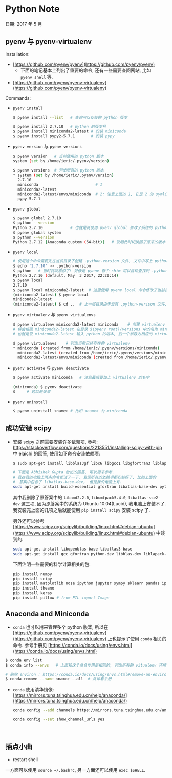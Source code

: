 # Python Note
日期: 2017 年 5 月

## pyenv 与 pyenv-virtualenv

Installation: 

+ [https://github.com/pyenv/pyenv](https://github.com/pyenv/pyenv)
  + 下面的笔记基本上列出了重要的命令, 还有一些需要查阅网站, 比如 `pyenv shell` 等.
+ [https://github.com/pyenv/pyenv-virtualenv](https://github.com/pyenv/pyenv-virtualenv)

Commands:

+ `pyenv install`


  ```bash
  $ pyenv install --list   # 查询可以安装的 python 版本

  $ pyenv install 2.7.10   # python 的版本号
  $ pyenv install miniconda2-latest # 安装 miniconda
  $ pyenv install pypy2-5.7.1       # 安装 pypy
  ```

+ `pyenv version` 与 `pyenv versions`

  ```bash
  $ pyenv version   # 当前使用的 python 版本
  system (set by /home/ieric/.pyenv/version)

  $ pyenv versions  # 列出所有的 python 版本
  * system (set by /home/ieric/.pyenv/version)
    2.7.10
    miniconda                         # 1
    miniconda2-latest
    miniconda2-latest/envs/miniconda  # 2: 注意上面的 1, 它是 2 的 symlink; 2 使用的是 pyenv virtualenv 创建的
    pypy-5.7.1
  ```

+ `pyenv global` 

  ```bash
  $ pyenv global 2.7.10
  $ python --version     
  Python 2.7.10            # 也就是说使用 pyenv global 修改了系统的 python 为 2.7.10 版本
  $ pyenv global system  
  $ python --version
  Python 2.7.12 |Anaconda custom (64-bit)|   # 说明此时切换回了原来的版本
  ```

+ `pyenv local`

  ```bash
  # 使用这个命令需要先在当前目录下创建 .python-version 文件, 文件中写上 python 的版本号
  $ echo '2.7.10' >> .python-version
  $ python   # 当时我就震惊了! 好像是 pyenv 有个 shim 可以自动查找到 .python-verison 文件, 切换 python 如此简单!
  Python 2.7.10 (default, May  3 2017, 22:20:14)  
  $ pyenv local 
  2.7.10
  $ pyenv local miniconda2-latest  # 这里使用 pyenv local 命令修改了当前目录下的 python 的版本
  (miniconda2-latest) $ pyenv local  
  miniconda2-latest
  (miniconda2-latest) $ cd ..  # 上一层目录由于没有 .python-verison 文件, (miniconda2-latest) 提示符会消失.
  ```

+ `pyenv virtualenv` 与 `pyenv virtualenvs`

  ```bash
  $ pyenv virtualenv miniconda2-latest miniconda    # 创建 virtualenv
  # 将会根据 miniconda2-latest 在目录 $(pyenv root)/versions 中的名为 miniconda 的文件夹下创建 virtualenv. 
  # 也就是说 miniconda2-latest 输入 python 的版本, 后一个参数为相应的 virtualenv 的名字

  $ pyenv virtualenvs    # 列出当前已经存在的 virtualenv
  * miniconda (created from /home/ieric/.pyenv/versions/miniconda)
    miniconda2-latest (created from /home/ieric/.pyenv/versions/miniconda2-latest)
    miniconda2-latest/envs/miniconda (created from /home/ieric/.pyenv/versions/miniconda2-latest/envs/miniconda)
  ```

+ `pyenv activate` 与 `pyenv deactivate`

  ```bash
  $ pyenv activate miniconda   # 注意最后要加上 virtualenv 的名字

  (miniconda) $ pyenv deactivate
  $     # 这就是效果
  ```

+ `pyenv uninstall` 

  ```bash
  $ pyenv uninstall <name> # 比如 <name> 为 miniconda
  ```



## 成功安装 scipy

+   安装 scipy 之前需要安装许多依赖项, 参考: https://stackoverflow.com/questions/2213551/installing-scipy-with-pip 中 elaichi 的回答, 使用如下命令安装依赖项:

    ```bash
    $ sudo apt-get install libblas3gf libc6 libgcc1 libgfortran3 liblapack3gf libstdc++6 build-essential gfortran python-all-dev

    # 下面是 Abhishek Gupta 给出的回答, 可以用来参考.
    # 我在我的电脑上两条命令都试了一下, 发现所有的依赖项都安装好了, 比如上面的
    #　答案中包含了 libatlas-base-dev， 但是我的电脑上有.
    sudo apt-get install build-essential gfortran libatlas-base-dev python-pip python-dev
    ```

    其中我删除了原答案中的 `libamd2.2.0`, `libumfpack5.4.0`, `libatlas-sse2-dev` 这三项, 因为原答案中的系统为 Ubuntu 10.04(Lucid), 我电脑上安装不了. 我安装完上面的几项之后就能使用 `pip install scipy` 安装 scipy 了. 

    另外还可以参考 [https://www.scipy.org/scipylib/building/linux.html#debian-ubuntu](https://www.scipy.org/scipylib/building/linux.html#debian-ubuntu) 中谈到的:

    ```bash
    sudo apt-get install libopenblas-base libatlas3-base
    sudo apt-get install gcc gfortran python-dev libblas-dev liblapack-dev cython
    ```

    下面注明一些需要的科学计算相关的包:

    ```bash
    pip install numpy
    pip install scipy
    pip install matplotlib nose ipython jupyter sympy sklearn pandas ipdb
    pip install theano
    pip install keras
    pip install pillow # from PIL import Image
    ```



## Anaconda and Miniconda

+   `conda` 也可以用来管理多个 python 版本, 所以在 [https://github.com/pyenv/pyenv-virtualenv](https://github.com/pyenv/pyenv-virtualenv) 上也提示了使用 `conda` 相关的命令. 参考手册见 [https://conda.io/docs/using/envs.html](https://conda.io/docs/using/envs.html)

```bash
$ conda env list
$ conda info --envs   # 上面和这个命令作用是相同的, 列出所有的 vitualenv 环境

# 删除 environ : https://conda.io/docs/using/envs.html#remove-an-environment
$ conda remove --name <name> --all  # 具体看手册
```

+   `conda` 使用清华镜像: [https://mirrors.tuna.tsinghua.edu.cn/help/anaconda/](https://mirrors.tuna.tsinghua.edu.cn/help/anaconda/)

    ```bash
    conda config --add channels https://mirrors.tuna.tsinghua.edu.cn/anaconda/pkgs/free/

    conda config --set show_channel_urls yes
    ```

    ​



## 插点小曲

+ restart shell

一方面可以使用 `source ~/.bashrc`, 另一方面还可以使用 `exec $SHELL`. 